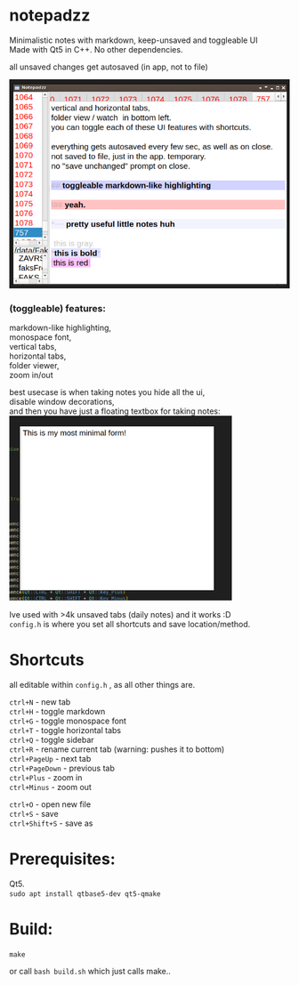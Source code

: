 # notepadzz
Minimalistic notes with markdown, keep-unsaved and toggleable UI  
Made with Qt5 in C++. No other dependencies.  
  
all unsaved changes get autosaved (in app, not to file)  
  
![showcase](/github_images/showcase.png)

### (toggleable) features:  
markdown-like highlighting,  
monospace font,  
vertical tabs,  
horizontal tabs,  
folder viewer,  
zoom in/out

best usecase is when taking notes you hide all the ui,  
disable window decorations,  
and then you have just a floating textbox for taking notes:  
 <img src="/github_images/minimal.png" width="400em">  
  
  
Ive used with >4k unsaved tabs (daily notes) and it works :D  
`config.h` is where you set all shortcuts and save location/method.  
  
# Shortcuts
all editable within `config.h`  , as all other things are.  
  
`ctrl+N` - new tab   
`ctrl+H` - toggle markdown   
`ctrl+G` - toggle monospace font   
`ctrl+T` - toggle horizontal tabs  
`ctrl+Q` - toggle sidebar  
`ctrl+R` - rename current tab (warning: pushes it to bottom)  
`ctrl+PageUp` - next tab  
`ctrl+PageDown` - previous tab  
`ctrl+Plus` - zoom in  
`ctrl+Minus` - zoom out  
  
`ctrl+O` - open new file  
`ctrl+S` - save  
`ctrl+Shift+S` - save as  
  

# Prerequisites:  
  
Qt5.  
`sudo apt install qtbase5-dev qt5-qmake`  
  
# Build:  
  
`make`  
  
or call `bash build.sh` which just calls make..  

